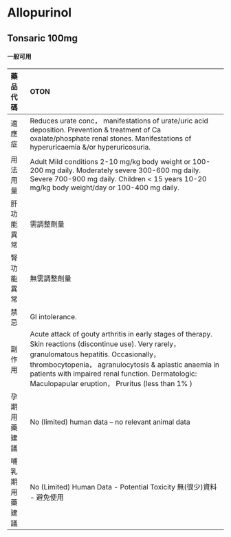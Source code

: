 # Allopurinol

## Tonsaric 100mg

#### 一般可用

| 藥品代碼       | OTON                                                                                                                                                                                                                                                                                                                |
|:---------------|:--------------------------------------------------------------------------------------------------------------------------------------------------------------------------------------------------------------------------------------------------------------------------------------------------------------------|
| 適應症         | Reduces urate conc， manifestations of urate/uric acid deposition. Prevention & treatment of Ca oxalate/phosphate renal stones. Manifestations of hyperuricaemia &/or hyperuricosuria.                                                                                                                              |
| 用法用量       | Adult Mild conditions 2-10 mg/kg body weight or 100-200 mg daily. Moderately severe 300-600 mg daily. Severe 700-900 mg daily. Children < 15 years 10-20 mg/kg body weight/day or 100-400 mg daily.                                                                                                                 |
| 肝功能異常     | 需調整劑量                                                                                                                                                                                                                                                                                                          |
| 腎功能異常     | 無需調整劑量                                                                                                                                                                                                                                                                                                        |
| 禁忌           | GI intolerance.                                                                                                                                                                                                                                                                                                     |
| 副作用         | Acute attack of gouty arthritis in early stages of therapy. Skin reactions (discontinue use). Very rarely， granulomatous hepatitis. Occasionally， thrombocytopenia， agranulocytosis & aplastic anaemia in patients with impaired renal function. Dermatologic: Maculopapular eruption， Pruritus (less than 1% ) |
| 孕期用藥建議   | No (limited) human data – no relevant animal data                                                                                                                                                                                                                                                                   |
| 哺乳期用藥建議 | No (Limited) Human Data - Potential Toxicity 無(很少)資料 - 避免使用                                                                                                                                                                                                                                                |

